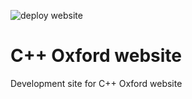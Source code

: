 ![deploy website](https://github.com/CppOxford/hugo-site/workflows/deploy%20website/badge.svg)

# C++ Oxford website

Development site for C++ Oxford website
